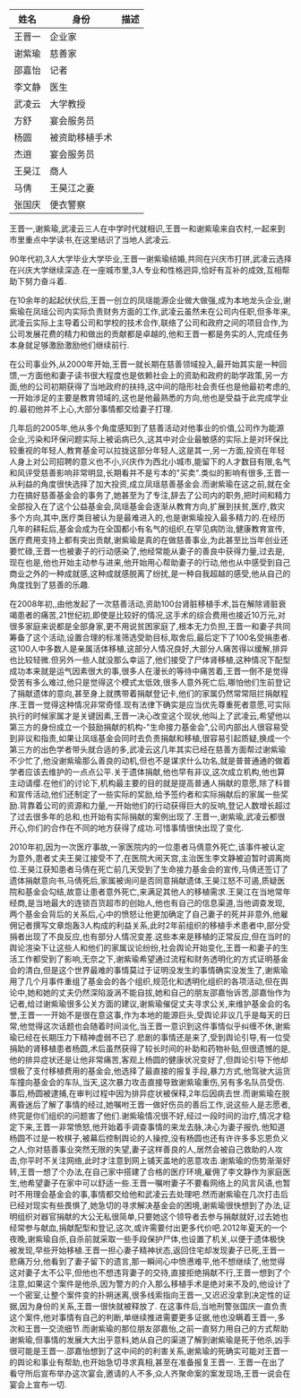 | 姓名 | 身份 | 描述 |
| --- | --- | --- |
| 王晋一 | 企业家 |  |
| 谢紫瑜 | 慈善家 |  |
| 邵嘉怡 | 记者 |  |
| 李文静 | 医生 |  |
| 武凌云 | 大学教授 |  |
| 方舒 | 宴会服务员 |  |
| 杨圆 | 被资助移植手术 |  |
| 杰逍 | 宴会服务员 |  |
| 王昊江 | 商人 |  |
| 马倩 | 王昊江之妻 |  |
| 张国庆 | 便衣警察 |  |

王晋一,谢紫瑜,武凌云三人在中学时代就相识,王晋一和谢紫瑜来自农村,一起来到市里重点中学读书,在这里结识了当地人武凌云.

90年代初,3人大学毕业大学毕业,王晋一谢紫瑜结婚,共同在兴庆市打拼,武凌云选择在兴庆大学继续深造.在一座城市里,3人专业和性格迥异,恰好有互补的成效,互相帮助下努力奋斗着.

在10余年的起起伏伏后,王晋一创立的凤瑶能源企业做大做强,成为本地龙头企业,谢紫瑜在凤瑶公司内实际负责财务方面的工作,武凌云虽然未在公司内任职,但多年来,武凌云实际上主导着公司和学校的技术合作,联络了公司和政府之间的项目合作,为公司发展花费的精力和做出的贡献都是卓越的,他和王晋一都是务实的人,完成任务本身就足够激励激励他们继续前行.

在公司事业外,从2000年开始,王晋一就长期在慈善领域投入,最开始其实是一种回馈,一方面他和妻子读书很大程度也是依赖社会上的资助和政府的助学政策,另一方面,他的公司初期获得了当地政府的扶持,这中间的隐形社会责任也是他最初考虑的,一开始涉足的主要是教育领域的,这也是他最熟悉的方向,他也是受益于此完成学业的.最初他并不上心,大部分事情都交给妻子打理.

几年后的2005年,他从多个角度感知到了慈善活动对他事业的价值,公司作为能源企业,污染和环保问题实际上被诟病已久,这其中对企业最敏感的实际上是对环保比较重视的年轻人,教育基金可以拉拢这部分年轻人,这是其一,另一方面,投资在年轻人身上对公司招聘的意义也不小,兴庆作为西北小城市,能留下的人才数目有限,名气和风评受慈善影响非常明显,长期看并不是亏本的"买卖".类似的影响有很多,王晋一从利益的角度很快选择了加大投资,成立凤瑶慈善基金会.而谢紫瑜在这之前,就在全力在搞好慈善基金会的事务了,她甚至为了专注,辞去了公司内的职务,把时间和精力全部投入在了这个公益基金会,凤瑶基金会逐渐从教育方向,扩展到扶贫,医疗,救灾多个方向,其中,医疗类目被认为是最难进入的,也是谢紫瑜投入最多精力的.在经历几年的耕耘后,基金会成为在全国都小有名气的组织,在罕见病防治,健康教育宣传,医疗费用支持上都有突出贡献,谢紫瑜是真的在做慈善事业,为此甚至比当年创业还要忙碌,王晋一也被妻子的行动感染了,他经常能从妻子的善良中获得力量,过去是,现在也是,他也开始主动参与进来,他开始用心帮助妻子的行动,他也从中感受到自己商业之外的一种成就感,这种成就感脱离了纷扰,是一种自我超越的感受,他从自己的角度找到了慈善的乐趣.

在2008年初,,由他发起了一次慈善活动,资助100台肾脏移植手术,旨在解除肾脏衰竭患者的痛苦,21世纪初,即使是比较好的情况,这手术的综合费用也接近10万元,对很多家庭来说都是全部身家,更不用说贫困家庭了,根本无力负担,王晋一和妻子共同筹备了这个活动,设置合理的标准筛选受助目标,取舍后,最后定下了100名受捐患者.这100人中多数人是亲属活体移植,这部分人情况良好,大部分人痛苦得以缓解,排异也比较轻微.但另外一些人就没那么幸运了,他们接受了尸体肾移植,这种情况下配型成功本来就是运气因素很大的事,很多人在漫长的等待中痛苦着,王晋一倒不是觉得受苦有多么难过,他只是觉得这个模式太低效,很多人意外死亡后,哪怕他们生前登记了捐献遗体的意向,甚至身上就携带着捐献登记卡,他们的家属仍然常常阻拦捐献程序.王晋一觉得这种情况非常奇怪.现有法律下确实是应当优先尊重死者意愿,可实际执行的时候家属才是关键因素,王晋一决心改变这个现状,他叫上了武凌云,希望他以第三方的身份成立一个鼓励捐献的机构-"生命接力基金会",公司内部出人很容易受到非议和指责,如果让凤瑶基金会同时去负责捐献和移植,很容易引起质疑,换成一个第三方的出色学者带头就合适的多,武凌云这几年其实已经在慈善方面帮过谢紫瑜不少忙了,他没谢紫瑜那么善良的动机,但也不是谋求什么功名,就是普普通通的做着学者应该去维护的一点点公平.关于遗体捐献,他也早有非议,这次成立机构,他也算主动请缨.在他们的讨论下,机构最主要的目的就是提高普通人捐献的意愿,除了科普和宣传活动,他们还制定了一些实际的奖励,给予签约者和实际捐献后的家属一些奖励.背靠着公司的资源和力量,一开始他们的行动获得巨大的反响,登记人数增长超过了过去很多年的总和,也开始有实际捐献的案例出现了.王晋一,谢紫瑜,武凌云都很开心,你们的合作在不同的地方获得了成功.可惜事情很快出现了变化.

2010年初,因为一次医疗事故,一家医院内的一位患者马倩意外死亡,该事件被认定为意外,患者丈夫王昊江接受不了,在医院大闹天宫,主治医生李文静被迫暂时调离岗位.王昊江获知患者马倩在死亡前几天受到了生命接力基金会的宣传,马倩还签订了遗体捐献意向书,马倩死后,家属被询问是否同意捐献遗体,王昊江怒不可遏,质疑医院和基金会勾结,故意让患者意外死亡,来满足其他人的移植需求.王昊江在当地常年经商,是当地最大的连锁百货超市的创始人,他也有自己的信息渠道,当他调查发现,两个基金会背后的关系后,心中的愤怒让他更加确定了自己妻子的死并非意外,他雇佣记者撰写文章炮轰3人构成的利益关系,此时2年前组织的移植手术患者中,部分受捐者出现了不良反应,也有部分人情况变差.这些本来是移植的正常反应,但在当时的舆论渲染下让这些人和他们的家属议论纷纷,社会舆论开始变化,王晋一和妻子的生活工作都受到了影响,无奈之下,谢紫瑜希望通过流程和财务透明化的方式证明基金会的清白,但是这个世界最难的事情莫过于证明没发生的事情确实没发生了,谢紫瑜用了几个月事件重组了基金会的各个组织,规范化和透明化组织的各项活动,但在舆论中,她和她的丈夫仍然深陷漩涡不能自拔,她和自己的朋友邵嘉怡诉苦,邵嘉怡作为记者,给过谢紫瑜很多公关方面的建议,谢紫瑜催促丈夫寻求公关,来维护基金会的名誉,王晋一一开始不是很在意这事,作为本地的能源巨头,受舆论非议几乎是每天的日常,他觉得这次话题也会随着时间淡化,当王晋一意识到这件事情似乎纠缠不休,谢紫瑜已经在长期压力下精神虚弱不已了.悲剧的事情还是来了,受到舆论引导,有一位受捐助的肾移植患者杨圆,术后虽然获得了较长时间的补助和药物补贴,但很遗憾的是,他的排异症状还是让他非常痛苦,客观上杨圆的健康状况变好了,但舆论引导下他却恨极了支付移植费用的基金会,他选择了最直接的报复手段,暴力方式,他驾驶大运货车撞向基金会的车队,当天,这次暴力攻击直接导致谢紫瑜重伤,另有多名队员受伤.事后,杨圆被逮捕,在审判过程中因为排异症状被保释,2年后因病去世.而谢紫瑜在脱离昏迷后了解了事情的经过,她嘱咐王晋一做好伤员的善后工作,说这些人是志愿者,终究是你们组织的问题害了他们.谢紫瑜情况很不好,经过一段时间的治疗,情况才稳定下来,王晋一非常愤怒,他开始着手调查事情的来龙去脉,决心为妻子报仇.他知道杨圆不过是一枚棋子,被幕后控制舆论的人操控,没有杨圆也还有许许多多忘恩负义之人,你对慈善事业突然无限的失望,妻子这样善良的人,居然会被自己救助的人攻击,你平时不关注网络,此时才注意到网上铺天盖地的恶意攻击.谢紫瑜的伤势渐渐好转,王晋一想了个办法,在自己家中搭建了合格的医疗环境,雇佣了李文静作为家庭医生,他希望妻子在家中可以舒适一些.王晋一嘱咐妻子不要看网络上的风言风语,也暂时不用理会基金会的事,事情都交给他和武凌云去处理吧.然而谢紫瑜在几次打击后已经对现实有些畏惧了,她急切的寻求解决基金会的困境,谢紫瑜很快想到了办法,证明组织对器官捐献的大公无私很简单,只要她这个领导者去参与捐献就好,过去她也经常参与献血,捐献配型和登记,这次,或许需要付出更多代价吧.2012年夏天的一个夜晚,谢紫瑜自杀,自杀前就采取一些手段保护尸体,也设置了机关,以便于遗体极快被发现,早些开始移植.王晋一担心妻子精神状态,返回住宅却发现妻子已死,王晋一悲痛万分,他看到了妻子留下的遗言,那一瞬间心中愤懑难平,他不想继续了,他觉得这对妻子太不公平,但他也不想违背妻子的交待,直接拒绝捐献不行,王晋一想到了个注意,如果这个案件是他杀,因为警方的介入那么移植手术是绝对来不及的,他设计了一个密室,让整个案件变的扑朔迷离,很多线索指向王晋一,又迟迟没拿到决定性的证据,因为身份的关系,王晋一很快就被释放了.
在这事件后,当地刑警张国庆一直负责这个案件,他对事情有自己的判断,单继续推进需要更多证据,他也没瞒着王晋一,多次和王晋一交流细节.而谢紫瑜的那位朋友邵嘉怡,之前一直努力用自己的方式帮助谢紫瑜,但事情的发展大大出乎意料,她从自己的渠道了解到谢紫瑜是死于他杀,凶手很可能是王晋一.邵嘉怡想到了这中间的的利害关系,谢紫瑜的死确实可能对王晋一的舆论和事业有帮助,也开始急切寻求真相,甚至在准备报复王晋一.
王晋一在出了看守所后宣布举办这次宴会,邀请的人不多,众人齐聚命案的案发现场,王晋一说会在宴会上宣布一切.